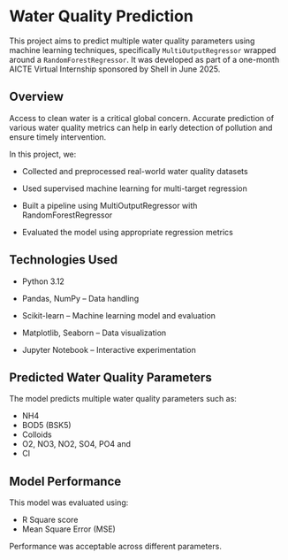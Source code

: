 # Water Quality Prediction
This project aims to predict multiple water quality parameters using machine learning techniques, specifically `MultiOutputRegressor` wrapped around a `RandomForestRegressor`. It was developed as part of a one-month AICTE Virtual Internship sponsored by Shell in June 2025.

## Overview
Access to clean water is a critical global concern. Accurate prediction of various water quality metrics can help in early detection of pollution and ensure timely intervention.

In this project, we:


- Collected and preprocessed real-world water quality datasets 

- Used supervised machine learning for multi-target regression 

- Built a pipeline using MultiOutputRegressor with RandomForestRegressor

- Evaluated the model using appropriate regression metrics


## Technologies Used

- Python 3.12

- Pandas, NumPy – Data handling

- Scikit-learn – Machine learning model and evaluation

- Matplotlib, Seaborn – Data visualization

- Jupyter Notebook – Interactive experimentation

## Predicted Water Quality Parameters

The model predicts multiple water quality parameters such as:

- NH4
- BOD5 (BSK5)
- Colloids
- O2, NO3, NO2, SO4, PO4 and
- Cl

## Model Performance

This model was evaluated using:

- R Square score
- Mean Square Error (MSE)

Performance was acceptable across different parameters.
 
